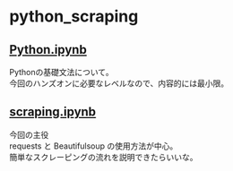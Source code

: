 # python_scraping

## [Python.ipynb](https://github.com/KengoTobita/python_scraping/blob/master/python.ipynb)
Pythonの基礎文法について。<br>
今回のハンズオンに必要なレベルなので、内容的には最小限。<br>

## [scraping.ipynb](https://github.com/KengoTobita/python_scraping/blob/master/scrap.ipynb)
今回の主役<br>
requests と Beautifulsoup の使用方法が中心。<br>
簡単なスクレーピングの流れを説明できたらいいな。
